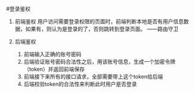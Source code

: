 #登录鉴权
1. 前端鉴权
    用户访问需要登录权限的页面时，前端判断本地是否有用户信息数据，如果有，则认为是登录的了，否则跳转到登录页面。
    ——路由守卫

2. 后端鉴权
    1. 前端输入正确的账号密码
    2. 后端验证账号密码合法性之后，用该账号信息，生成一个加密令牌（token）并返回前端保存
    3. 前端接下来所有的接口请求，全部需要带上这个token给后端
    4. 后端校验token的合法性来判断此时用户是否登录
    